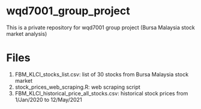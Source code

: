 # wqd7001_group_project
This is a private repository for wqd7001 group project (Bursa Malaysia stock market analysis)

# Files
1. FBM_KLCI_stocks_list.csv: list of 30 stocks from Bursa Malaysia stock market
2. stock_prices_web_scraping.R: web scraping script
3. FBM_KLCI_historical_price_all_stocks.csv: historical stock prices from 1/Jan/2020 to 12/May/2021
